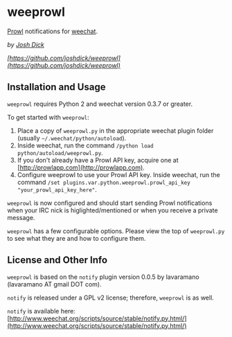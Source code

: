 # weeprowl

[Prowl](http://prowlapp.com) notifications for [weechat](http://weechat.org).

*by [Josh Dick](http://joshdick.net)*

*[https://github.com/joshdick/weeprowl](https://github.com/joshdick/weeprowl)*

## Installation and Usage

`weeprowl` requires Python 2 and weechat version 0.3.7 or greater.

To get started with `weeprowl`:

1. Place a copy of `weeprowl.py` in the appropriate weechat plugin folder (usually `~/.weechat/python/autoload`).
2. Inside weechat, run the command `/python load python/autoload/weeprowl.py`.
3. If you don't already have a Prowl API key, acquire one at [http://prowlapp.com](http://prowlapp.com).
4. Configure weeprowl to use your Prowl API key. Inside weechat, run the command `/set plugins.var.python.weeprowl.prowl_api_key "your_prowl_api_key_here"`.

`weeprowl` is now configured and should start sending Prowl notifications when your IRC nick is higlighted/mentioned or when you receive a private message.

`weeprowl` has a few configurable options. Please view the top of `weeprowl.py` to see what they are and how to configure them.

## License and Other Info

`weeprowl` is based on the `notify` plugin version 0.0.5 by lavaramano (lavaramano AT gmail DOT com).

`notify` is released under a GPL v2 license; therefore, `weeprowl` is as well.

`notify` is available here: [http://www.weechat.org/scripts/source/stable/notify.py.html/](http://www.weechat.org/scripts/source/stable/notify.py.html/)
